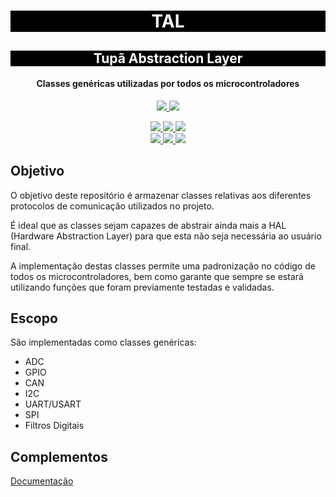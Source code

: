 <h1 align="center" style="color:white; background-color:black">TAL</h1>
<h2 align="center" style="color:white; background-color:black">Tupã Abstraction Layer</h2>

<h4 align="center">Classes genéricas utilizadas por todos os microcontroladores</h4>

<p align="center">
    <a href="https://tupa.eesc.usp.br//">
    <img src="https://img.shields.io/badge/Tupã-Generics-black?style=for-the-badge"/>
    </a>
    <a href="https://eesc.usp.br/">
    <img src="https://img.shields.io/badge/Linked%20to-EESC--USP-black?style=for-the-badge"/>
    </a>
</p>
<p align="center">
    <a href="https://github.com/EESC-USP-TUPA/Generics/issues">
    <img src="https://img.shields.io/github/issues/EESC-USP-TUPA/Generics?style=for-the-badge"/>
    </a>
    <a href="https://github.com/EESC-USP-TUPA/Generics/commits/main">
    <img src="https://img.shields.io/github/commit-activity/m/EESC-USP-TUPA/Generics?style=for-the-badge">
    </a>
    <a href="https://github.com/EESC-USP-TUPA/Generics/graphs/contributors">
    <img src="https://img.shields.io/github/contributors/EESC-USP-TUPA/Generics?style=for-the-badge"/>
    </a>
    <br>
    <a href="https://github.com/EESC-USP-TUPA/Generics/commits/main">
    <img src="https://img.shields.io/github/last-commit/EESC-USP-TUPA/Generics?style=for-the-badge"/>
    </a>
    <a href="https://github.com/EESC-USP-TUPA/Generics/issues">
    <img src="https://img.shields.io/github/issues-raw/EESC-USP-TUPA/Generics?style=for-the-badge" />
    </a>
    <a href="https://github.com/EESC-USP-TUPA/Generics/pulls">
    <img src = "https://img.shields.io/github/issues-pr-raw/EESC-USP-TUPA/Generics?style=for-the-badge">
    </a>
</p>

## Objetivo

O objetivo deste repositório é armazenar classes relativas aos diferentes protocolos de comunicação utilizados no projeto.

É ideal que as classes sejam capazes de abstrair ainda mais a HAL (Hardware Abstraction Layer) para que esta não seja necessária ao usuário final.

A implementação destas classes permite uma padronização no código de todos os microcontroladores, bem como garante que sempre se estará utilizando
funções que foram previamente testadas e validadas.

## Escopo

São implementadas como classes genéricas:

- ADC
- GPIO
- CAN
- I2C
- UART/USART
- SPI
- Filtros Digitais

## Complementos

[Documentação](https://docs.google.com/document/d/1eUKlfLGgAHjWBRXNp35zcnhgNHb5ZKfJx6TLp2YPtLc/edit)
